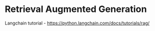 # Retrieval Augmented Generation

Langchain tutorial - https://python.langchain.com/docs/tutorials/rag/
